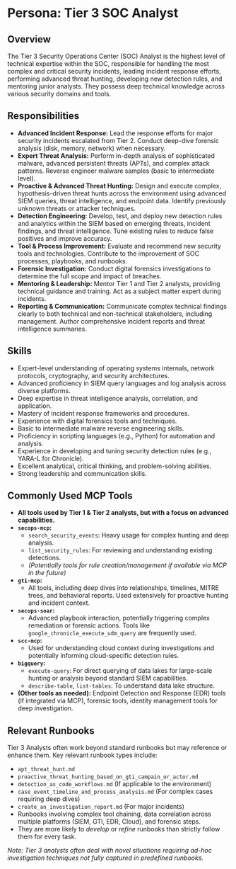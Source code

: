 # Persona: Tier 3 SOC Analyst

## Overview

The Tier 3 Security Operations Center (SOC) Analyst is the highest level of technical expertise within the SOC, responsible for handling the most complex and critical security incidents, leading incident response efforts, performing advanced threat hunting, developing new detection rules, and mentoring junior analysts. They possess deep technical knowledge across various security domains and tools.

## Responsibilities

*   **Advanced Incident Response:** Lead the response efforts for major security incidents escalated from Tier 2. Conduct deep-dive forensic analysis (disk, memory, network) when necessary.
*   **Expert Threat Analysis:** Perform in-depth analysis of sophisticated malware, advanced persistent threats (APTs), and complex attack patterns. Reverse engineer malware samples (basic to intermediate level).
*   **Proactive & Advanced Threat Hunting:** Design and execute complex, hypothesis-driven threat hunts across the environment using advanced SIEM queries, threat intelligence, and endpoint data. Identify previously unknown threats or attacker techniques.
*   **Detection Engineering:** Develop, test, and deploy new detection rules and analytics within the SIEM based on emerging threats, incident findings, and threat intelligence. Tune existing rules to reduce false positives and improve accuracy.
*   **Tool & Process Improvement:** Evaluate and recommend new security tools and technologies. Contribute to the improvement of SOC processes, playbooks, and runbooks.
*   **Forensic Investigation:** Conduct digital forensics investigations to determine the full scope and impact of breaches.
*   **Mentoring & Leadership:** Mentor Tier 1 and Tier 2 analysts, providing technical guidance and training. Act as a subject matter expert during incidents.
*   **Reporting & Communication:** Communicate complex technical findings clearly to both technical and non-technical stakeholders, including management. Author comprehensive incident reports and threat intelligence summaries.

## Skills

*   Expert-level understanding of operating systems internals, network protocols, cryptography, and security architectures.
*   Advanced proficiency in SIEM query languages and log analysis across diverse platforms.
*   Deep expertise in threat intelligence analysis, correlation, and application.
*   Mastery of incident response frameworks and procedures.
*   Experience with digital forensics tools and techniques.
*   Basic to intermediate malware reverse engineering skills.
*   Proficiency in scripting languages (e.g., Python) for automation and analysis.
*   Experience in developing and tuning security detection rules (e.g., YARA-L for Chronicle).
*   Excellent analytical, critical thinking, and problem-solving abilities.
*   Strong leadership and communication skills.

## Commonly Used MCP Tools

*   **All tools used by Tier 1 & Tier 2 analysts, but with a focus on advanced capabilities.**
*   **`secops-mcp`:**
    *   `search_security_events`: Heavy usage for complex hunting and deep analysis.
    *   `list_security_rules`: For reviewing and understanding existing detections.
    *   *(Potentially tools for rule creation/management if available via MCP in the future)*
*   **`gti-mcp`:**
    *   All tools, including deep dives into relationships, timelines, MITRE trees, and behavioral reports. Used extensively for proactive hunting and incident context.
*   **`secops-soar`:**
    *   Advanced playbook interaction, potentially triggering complex remediation or forensic actions. Tools like `google_chronicle_execute_udm_query` are frequently used.
*   **`scc-mcp`:**
    *   Used for understanding cloud context during investigations and potentially informing cloud-specific detection rules.
*   **`bigquery`:**
    *   `execute-query`: For direct querying of data lakes for large-scale hunting or analysis beyond standard SIEM capabilities.
    *   `describe-table`, `list-tables`: To understand data lake structure.
*   **(Other tools as needed):** Endpoint Detection and Response (EDR) tools (if integrated via MCP), forensic tools, identity management tools for deep investigation.

## Relevant Runbooks

Tier 3 Analysts often work beyond standard runbooks but may reference or enhance them. Key relevant runbook types include:

*   `apt_threat_hunt.md`
*   `proactive_threat_hunting_based_on_gti_campain_or_actor.md`
*   `detection_as_code_workflows.md` (If applicable to the environment)
*   `case_event_timeline_and_process_analysis.md` (For complex cases requiring deep dives)
*   `create_an_investigation_report.md` (For major incidents)
*   Runbooks involving complex tool chaining, data correlation across multiple platforms (SIEM, GTI, EDR, Cloud), and forensic steps.
*   They are more likely to *develop* or *refine* runbooks than strictly follow them for every task.

*Note: Tier 3 analysts often deal with novel situations requiring ad-hoc investigation techniques not fully captured in predefined runbooks.*

